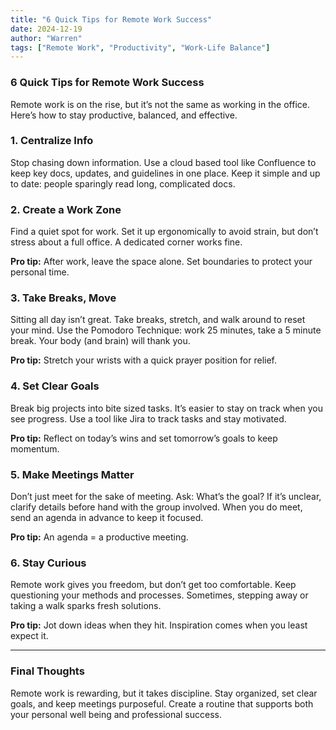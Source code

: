 ```yaml
---
title: "6 Quick Tips for Remote Work Success"
date: 2024-12-19
author: "Warren"
tags: ["Remote Work", "Productivity", "Work-Life Balance"]
---
```


### 6 Quick Tips for Remote Work Success

Remote work is on the rise, but it’s not the same as working in the office. Here’s how to stay productive, balanced, and effective.

### 1. Centralize Info

Stop chasing down information. Use a cloud based tool like Confluence to keep key docs, updates, and guidelines in one place. Keep it simple and up to date: people sparingly read long, complicated docs.

### 2. Create a Work Zone

Find a quiet spot for work. Set it up ergonomically to avoid strain, but don’t stress about a full office. A dedicated corner works fine.

**Pro tip:** After work, leave the space alone. Set boundaries to protect your personal time.

### 3. Take Breaks, Move

Sitting all day isn’t great. Take breaks, stretch, and walk around to reset your mind. Use the Pomodoro Technique: work 25 minutes, take a 5 minute break. Your body (and brain) will thank you.

**Pro tip:** Stretch your wrists with a quick prayer position for relief.

### 4. Set Clear Goals

Break big projects into bite sized tasks. It’s easier to stay on track when you see progress. Use a tool like Jira to track tasks and stay motivated.

**Pro tip:** Reflect on today’s wins and set tomorrow’s goals to keep momentum.

### 5. Make Meetings Matter

Don’t just meet for the sake of meeting. Ask: What’s the goal? If it’s unclear, clarify details before hand with the group involved. When you do meet, send an agenda in advance to keep it focused.

**Pro tip:** An agenda = a productive meeting.

### 6. Stay Curious

Remote work gives you freedom, but don’t get too comfortable. Keep questioning your methods and processes. Sometimes, stepping away or taking a walk sparks fresh solutions.

**Pro tip:** Jot down ideas when they hit. Inspiration comes when you least expect it.

---

### Final Thoughts

Remote work is rewarding, but it takes discipline. Stay organized, set clear goals, and keep meetings purposeful. Create a routine that supports both your personal well being and professional success.